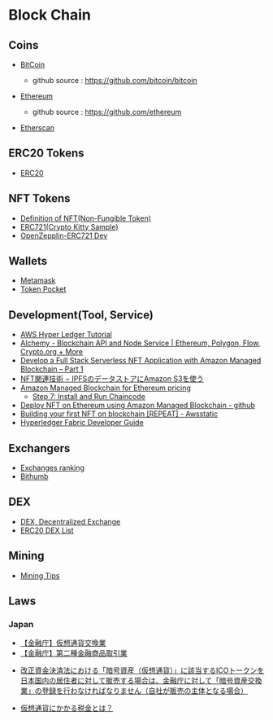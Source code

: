 # Block Chain

## Coins

* [BitCoin](https://ja.wikipedia.org/wiki/%E3%83%93%E3%83%83%E3%83%88%E3%82%B3%E3%82%A4%E3%83%B3)
  * github source : https://github.com/bitcoin/bitcoin
* [Ethereum](https://en.wikipedia.org/wiki/Ethereum)
  * github source : https://github.com/ethereum

* [Etherscan](https://etherscan.io/)

## ERC20 Tokens

* [ERC20](https://ethereum.org/ja/developers/docs/standards/tokens/erc-20/)

## NFT Tokens

* [Definition of NFT(Non-Fungible Token)](https://en.wikipedia.org/wiki/Non-fungible_token)
* [ERC721(Crypto Kitty Sample)](https://ethereum.org/ja/developers/docs/standards/tokens/erc-721/)
* [OpenZepplin-ERC721 Dev](https://docs.openzeppelin.com/contracts/3.x/erc721)


## Wallets

* [Metamask](https://metamask.io/)
* [Token Pocket](https://tokenpocket.jp/)

## Development(Tool, Service)

* [AWS Hyper Ledger Tutorial](https://docs.aws.amazon.com/managed-blockchain/latest/hyperledger-fabric-dev/managed-blockchain-get-started-tutorial.html)
* [Alchemy - Blockchain API and Node Service | Ethereum, Polygon, Flow, Crypto.org + More](https://www.alchemy.com/)
* [Develop a Full Stack Serverless NFT Application with Amazon Managed Blockchain – Part 1](https://aws.amazon.com/jp/blogs/database/part-1-develop-a-full-stack-serverless-nft-application-with-amazon-managed-blockchain/)
* [NFT関連技術 − IPFSのデータストアにAmazon S3を使う](https://recruit.gmo.jp/engineer/jisedai/blog/ipfs-s3/)
* [Amazon Managed Blockchain for Ethereum pricing](https://aws.amazon.com/jp/managed-blockchain/pricing/ethereum/)
  * [Step 7: Install and Run Chaincode](https://docs.aws.amazon.com/managed-blockchain/latest/hyperledger-fabric-dev/get-started-chaincode.html)
* [Deploy NFT on Ethereum using Amazon Managed Blockchain - github](https://github.com/aws-samples/nft-deployment-amazon-managed-blockchain)
* [Building your first NFT on blockchain [REPEAT] - Awsstatic](https://d1.awsstatic.com/events/reinvent/2021/Zero_to_hero_Building_your_first_NFT_on_blockchain_REPEAT_BLC301-R2.pdf)
* [Hyperledger Fabric Developer Guide](https://docs.aws.amazon.com/managed-blockchain/latest/hyperledger-fabric-dev/managed-blockchain-get-started-tutorial.html)


## Exchangers

* [Exchanges ranking](https://coinmarketcap.com/rankings/exchanges/)
* [Bithumb](https://www.bithumb.com/)

## DEX

* [DEX, Decentralized Exchange](https://en.wikipedia.org/wiki/Decentralized_exchange)
* [ERC20 DEX List](https://etherscan.io/directory/Exchanges/DEX)

## Mining

* [Mining Tips](https://github.com/LowyShin/KnowledgeBase/blob/master/wiki/mining/README.md)

## Laws

### Japan

- [【金融庁】仮想通貨交換業](https://www.fsa.go.jp/news/30/virtual_currency/20181024-2.html)
- [【金融庁】第二種金融商品取引業](https://lfb.mof.go.jp/kantou/kinyuu/kinshotorihou/mokuji_nisyu.htm)
* [改正資金決済法における「暗号資産（仮想通貨）」に該当するICOトークンを日本国内の居住者に対して販売する場合は、金融庁に対して「暗号資産交換業」の登録を行わなければなりません（自社が販売の主体となる場合）](https://www.businesslawyers.jp/practices/865)

- [仮想通貨にかかる税金とは？](https://www.freee.co.jp/kb/kb-kakuteishinkoku/virtual_currency_tax/#:~:text=%E4%BB%AE%E6%83%B3%E9%80%9A%E8%B2%A8%E3%81%AE%E5%A3%B2%E8%B2%B7%E3%81%AA%E3%81%A9,%E7%A8%AE%E3%81%AB%E5%88%86%E9%A1%9E%E3%81%95%E3%82%8C%E3%81%BE%E3%81%99%E3%80%82)
